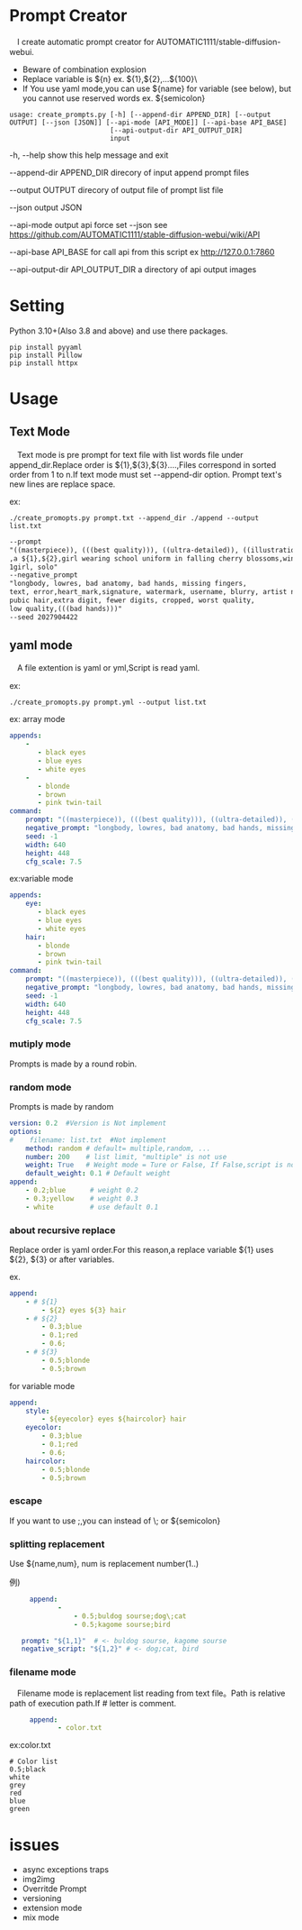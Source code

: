 # Prompt Creator
　I create automatic prompt creator for AUTOMATIC1111/stable-diffusion-webui.

- Beware of combination explosion
- Replace variable is \$\{n\} ex. \$\{1\},\$\{2\},...\$\{100}\
- If You use yaml mode,you can use \$\{name\} for variable (see below), but you cannot use reserved words ex. \$\{semicolon\}


```
usage: create_prompts.py [-h] [--append-dir APPEND_DIR] [--output OUTPUT] [--json [JSON]] [--api-mode [API_MODE]] [--api-base API_BASE]
                         [--api-output-dir API_OUTPUT_DIR]
                         input
```

  -h, --help            show this help message and exit

  --append-dir APPEND_DIR
                        direcory of input append prompt files

  --output OUTPUT       direcory of output file of prompt list file

  --json                output JSON

  --api-mode            output api force set --json
                        see https://github.com/AUTOMATIC1111/stable-diffusion-webui/wiki/API

  --api-base API_BASE  for call api from this script ex http://127.0.0.1:7860

  --api-output-dir API_OUTPUT_DIR
                        a directory of api output images 


# Setting
 Python 3.10+(Also 3.8 and above) and use there packages.
 
```
pip install pyyaml
pip install Pillow
pip install httpx
```

# Usage
## Text Mode
　Text mode is pre prompt for text file with list words file under append_dir.Replace order is \$\{1\},\$\{3\},\$\{3\}....,Files correspond in sorted order from 1 to n.If text mode must set --append-dir option. Prompt text's new lines are replace space.


ex:
```
./create_promopts.py prompt.txt --append_dir ./append --output list.txt
```

```txt
--prompt
"((masterpiece)), (((best quality))), ((ultra-detailed)), ((illustration)), ((disheveled hair)),
,a ${1},${2},girl wearing school uniform in falling cherry blossoms,wind,
1girl, solo"
--negative_prompt
"longbody, lowres, bad anatomy, bad hands, missing fingers,
text, error,heart_mark,signature, watermark, username, blurry, artist name
pubic hair,extra digit, fewer digits, cropped, worst quality,
low quality,(((bad hands)))"
--seed 2027904422
```

## yaml mode
　A file extention is yaml or yml,Script is read yaml.

ex:
```
./create_promopts.py prompt.yml --output list.txt
```


ex: array mode
```yaml
appends:
    -
       - black eyes
       - blue eyes
       - white eyes
    -
       - blonde
       - brown 
       - pink twin-tail
command:
    prompt: "((masterpiece)), (((best quality))), ((ultra-detailed)), ((illustration)), ((disheveled hair)),a ${1} ${2} girl wearing school uniform in falling cherry blossoms,wind1girl, solo"
    negative_prompt: "longbody, lowres, bad anatomy, bad hands, missing fingers,text, error,heart_mark,signature, watermark, username, blurry, artist namepubic hair,extra digit, fewer digits, cropped, worst quality,low quality,{{{bad hands}}}"
    seed: -1
    width: 640
    height: 448
    cfg_scale: 7.5
```

ex:variable mode

```yaml
appends:
    eye:
       - black eyes
       - blue eyes
       - white eyes
    hair:
       - blonde
       - brown 
       - pink twin-tail
command:
    prompt: "((masterpiece)), (((best quality))), ((ultra-detailed)), ((illustration)), ((disheveled hair)),a ${eye} ${hair} girl wearing school uniform in falling cherry blossoms,wind1girl, solo"
    negative_prompt: "longbody, lowres, bad anatomy, bad hands, missing fingers,text, error,heart_mark,signature, watermark, username, blurry, artist namepubic hair,extra digit, fewer digits, cropped, worst quality,low quality,{{{bad hands}}}"
    seed: -1
    width: 640
    height: 448
    cfg_scale: 7.5
```

### mutiply mode
  Prompts is made by a round robin.


### random mode
 Prompts is made by random 

```yaml
version: 0.2  #Version is Not implement 
options:
#    filename: list.txt  #Not implement
    method: random # default= multiple,random, ...
    number: 200    # list limit, "multiple" is not use
    weight: True   # Weight mode = Ture or False, If False,script is note use weight
    default_weight: 0.1 # Default weight
append:
    - 0.2;blue      # weight 0.2
    - 0.3;yellow    # weight 0.3
    - white         # use default 0.1
```

### about recursive replace
 Replace order is yaml order.For this reason,a replace variable \$\{1\} uses \$\{2\}, \$\{3\} or after variables.

 ex.

```yaml
append:
    - # ${1}
        - ${2} eyes ${3} hair
    - # ${2}
        - 0.3;blue
        - 0.1;red
        - 0.6;
    - # ${3}
        - 0.5;blonde
        - 0.5;brown
```

for variable mode
```yaml
append:
    style:
        - ${eyecolor} eyes ${haircolor} hair
    eyecolor:
        - 0.3;blue
        - 0.1;red
        - 0.6;
    haircolor:
        - 0.5;blonde
        - 0.5;brown
```


### escape
If you want to use ;,you can instead of \\; or \$\{semicolon\}

### splitting replacement

Use \$\{name,num\}, num is replacement number(1..)

例)
```yaml
     append:
            -
                - 0.5;buldog sourse;dog\;cat
                - 0.5;kagome sourse;bird
```

```yaml
   prompt: "${1,1}"  # <- buldog sourse, kagome sourse
   negative_script: "${1,2}" # <- dog;cat, bird
```

### filename mode
　Filename mode is replacement list reading from text file。Path is relative path of execution path.If # letter is comment.


```yaml
     append:
            - color.txt
```

ex:color.txt
```
# Color list
0.5;black
white
grey
red
blue
green
```

# issues
- async exceptions traps
- img2img
- Overritde Prompt
- versioning
- extension mode
- mix mode